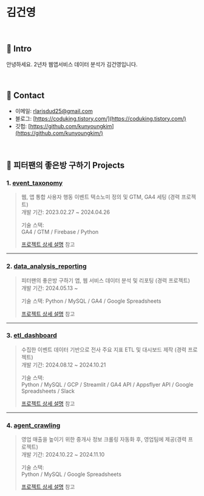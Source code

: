 # 김건영 
>

</br>

## :pushpin: Intro
안녕하세요. 2년차 웹앱서비스 데이터 분석가 김건영입니다.

</br>

## :pushpin: Contact
- 이메일: rlarjsdud25@gmail.com
- 블로그: [https://coduking.tistory.com/](https://coduking.tistory.com/)
- 깃헙: [https://github.com/kunyoungkim](https://github.com/kunyoungkim/)

</br>





## :pushpin: 피터팬의 좋은방 구하기 Projects
### 1. [event_taxonomy](https://github.com/kunyoungkim/portfolio/tree/main/event_taxonomy)
>웹, 앱 통합 사용자 행동 이벤트 택소노미 정의 및 GTM, GA4 세팅 (경력 프로젝트)  
>개발 기간: 2023.02.27 ~  2024.04.26
>  
>기술 스택:  
>GA4 / GTM / Firebase / Python
>  
>[프로젝트 상세 설명](https://github.com/kunyoungkim/portfolio/tree/main/event_taxonomy) 참고

---

### 2. [data_analysis_reporting](https://github.com/kunyoungkim/portfolio/tree/main/data_analysis_reporting)
>피터팬의 좋은방 구하기 앱, 웹 서비스 데이터 분석 및 리포팅 (경력 프로젝트)<br>
>개발 기간: 2024.05.13 ~ 
>
>기술 스택:
>Python / MySQL / GA4 / Google Spreadsheets
>
>[프로젝트 상세 설명](https://github.com/kunyoungkim/portfolio/tree/main/data_analysis_reporting) 참고

---

### 3. [etl_dashboard](https://github.com/kunyoungkim/etl_dashboard/tree/main)
>수집한 이벤트 데이터 기반으로 전사 주요 지표 ETL 및 대시보드 제작 (경력 프로젝트)<br>
>개발 기간: 2024.08.12 ~ 2024.10.21
>  
>기술 스택:  
>Python / MySQL / GCP / Streamlit / GA4 API / Appsflyer API / Google Spreadsheets / Slack
>  
>[프로젝트 상세 설명](https://github.com/kunyoungkim/etl_dashboard/tree/main) 참고

---


### 4. [agent_crawling](https://github.com/kunyoungkim/portfolio/tree/main/agent_crawling)
>영업 매출을 높이기 위한 중개사 정보 크롤링 자동화 후, 영업팀에 제공(경력 프로젝트)<br>
>개발 기간: 2024.10.22 ~ 2024.11.10
>  
>기술 스택:  
>Python / MySQL / Google Spreadsheets 
>  
>[프로젝트 상세 설명](https://github.com/kunyoungkim/portfolio/tree/main/agent_crawling) 참고
